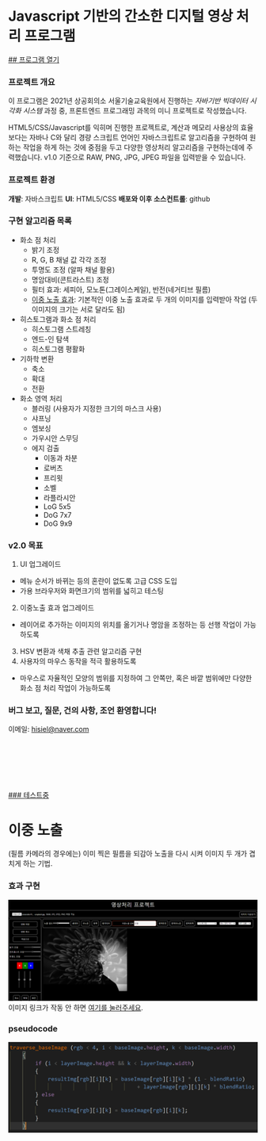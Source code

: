 # Javascript 기반의 간소한 디지털 영상 처리 프로그램

[## 프로그램 열기](/src/not_photoshop_VER01.html)

### 프로젝트 개요
이 프로그램은 2021년 상공회의소 서울기술교육원에서 진행하는 _자바기반 빅데이터 시각화 시스템_ 과정 중, 프론트엔드 프로그래밍 과목의 미니 프로젝트로 작성했습니다.

HTML5/CSS/Javascript를 익히며 진행한 프로젝트로, 계산과 메모리 사용상의 효율보다는 자바나 C와 달리 경량 스크립트 언어인 자바스크립트로 알고리즘을 구현하여 원하는 작업을 하게 하는 것에 중점을 두고 다양한 영상처리 알고리즘을 구현하는데에 주력했습니다. v1.0 기준으로 RAW, PNG, JPG, JPEG 파일을 입력받을 수 있습니다.

### 프로젝트 환경
**개발**: 자바스크립트
**UI**: HTML5/CSS
**배포와 이후 소스컨트롤**: github

### 구현 알고리즘 목록
* 화소 점 처리
  * 밝기 조정
  * R, G, B 채널 값 각각 조정
  * 투명도 조정 (알파 채널 활용)
  * 명암대비(콘트라스트) 조정
  * 필터 효과: 세피아, 모노톤(그레이스케일), 반전(네거티브 필름)
  * [이중 노출 효과](#이중-노출): 기본적인 이중 노출 효과로 두 개의 이미지를 입력받아 작업 (두 이미지의 크기는 서로 달라도 됨)
* 히스토그램과 화소 점 처리
  * 히스토그램 스트레칭
  * 엔드-인 탐색
  * 히스토그램 평활화
* 기하학 변환
  * 축소
  * 확대
  * 전환
* 화소 영역 처리
  * 블러링 (사용자가 지정한 크기의 마스크 사용)
  * 샤프닝
  * 엠보싱
  * 가우시안 스무딩
  * 에지 검출
    * 이동과 차분
    * 로버츠
    * 프리윗
    * 소벨
    * 라플라시안
    * LoG 5x5
    * DoG 7x7
    * DoG 9x9

### v2.0 목표
1. UI 업그레이드
  * 메뉴 순서가 바뀌는 등의 혼란이 없도록 고급 CSS 도입
  * 가용 브라우저와 화면크기의 범위를 넓히고 테스팅
2. 이중노출 효과 업그레이드
  * 레이어로 추가하는 이미지의 위치를 옮기거나 명암을 조정하는 등 선행 작업이 가능하도록
3. HSV 변환과 색채 추출 관련 알고리즘 구현
4. 사용자의 마우스 동작을 적극 활용하도록
  * 마우스로 자율적인 모양의 범위를 지정하여 그 안쪽만, 혹은 바깥 범위에만 다양한 화소 점 처리 작업이 가능하도록

### 버그 보고, 질문, 건의 사항, 조언 환영합니다!
이메일: hisiel@naver.com

<br><br><br><br><br>

[### 테스트중](/doubleExposure.md)

# 이중 노출
(필름 카메라의 경우에는) 이미 찍은 필름을 되감아 노출을 다시 시켜 이미지 두 개가 겹치게 하는 기법.

### 효과 구현
[![이중노출01](/images/doubleExp1.png)](https://youtu.be/qOFR6IDiDWo)
이미지 링크가 작동 안 하면 [여기를 눌러주세요](https://youtu.be/qOFR6IDiDWo).

### pseudocode
![이중노출 pseudocode](/images/doubleExp_pseudocode.png)

